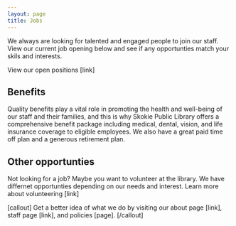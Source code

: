 ```yaml
---
layout: page
title: Jobs
---
```

We always are looking for talented and engaged people to join our staff. View our current job opening below and see if any opportunties match your skils and interests.

View our open positions [link]

## Benefits

Quality benefits play a vital role in promoting the health and well-being of our staff and their families, and this is why Skokie Public Library offers a comprehensive benefit package including medical, dental, vision, and life insurance coverage to eligible employees. We also have a great paid time off plan and a generous retirement plan.

## Other opportunties

Not looking for a job? Maybe you want to volunteer at the library. We have differnet opportunties depending on our needs and interest. Learn more about volunteering [link]

[callout]
Get a better idea of what we do by visiting our about page [link], staff page [link], and policies [page].
[/callout]
